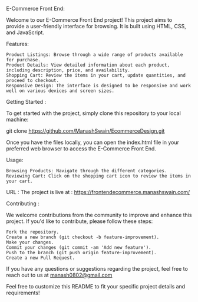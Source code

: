 E-Commerce Front End:

Welcome to our E-Commerce Front End project! This project aims to provide a user-friendly interface for browsing. It is built using HTML, CSS, and JavaScript.

Features:

    Product Listings: Browse through a wide range of products available for purchase.
    Product Details: View detailed information about each product, including description, price, and availability.
    Shopping Cart: Review the items in your cart, update quantities, and proceed to checkout.
    Responsive Design: The interface is designed to be responsive and work well on various devices and screen sizes.

Getting Started : 

To get started with the project, simply clone this repository to your local machine:

git clone  https://github.com/ManashSwain/EcommerceDesign.git

Once you have the files locally, you can open the index.html file in your preferred web browser to access the E-Commerce Front End.

Usage:

    Browsing Products: Navigate through the different categories.
    Reviewing Cart: Click on the shopping cart icon to review the items in your cart. 

URL : The project is live at : https://frontendecommerce.manashswain.com/

Contributing :

We welcome contributions from the community to improve and enhance this project. If you'd like to contribute, please follow these steps:

    Fork the repository.
    Create a new branch (git checkout -b feature-improvement).
    Make your changes.
    Commit your changes (git commit -am 'Add new feature').
    Push to the branch (git push origin feature-improvement).
    Create a new Pull Request.


If you have any questions or suggestions regarding the project, feel free to reach out to us at manash0802@gmail.com

Feel free to customize this README to fit your specific project details and requirements!